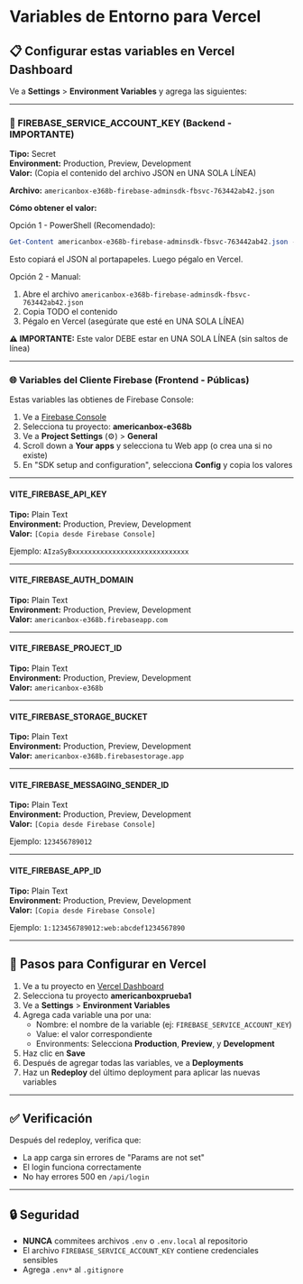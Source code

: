 # Variables de Entorno para Vercel

## 📋 Configurar estas variables en Vercel Dashboard

Ve a **Settings** > **Environment Variables** y agrega las siguientes:

---

### 🔐 FIREBASE_SERVICE_ACCOUNT_KEY (Backend - IMPORTANTE)

**Tipo:** Secret  
**Environment:** Production, Preview, Development  
**Valor:** (Copia el contenido del archivo JSON en UNA SOLA LÍNEA)

**Archivo:** `americanbox-e368b-firebase-adminsdk-fbsvc-763442ab42.json`

**Cómo obtener el valor:**

Opción 1 - PowerShell (Recomendado):
```powershell
Get-Content americanbox-e368b-firebase-adminsdk-fbsvc-763442ab42.json -Raw | Set-Clipboard
```
Esto copiará el JSON al portapapeles. Luego pégalo en Vercel.

Opción 2 - Manual:
1. Abre el archivo `americanbox-e368b-firebase-adminsdk-fbsvc-763442ab42.json`
2. Copia TODO el contenido
3. Pégalo en Vercel (asegúrate que esté en UNA SOLA LÍNEA)

**⚠️ IMPORTANTE:** Este valor DEBE estar en UNA SOLA LÍNEA (sin saltos de línea)

---

### 🌐 Variables del Cliente Firebase (Frontend - Públicas)

Estas variables las obtienes de Firebase Console:
1. Ve a [Firebase Console](https://console.firebase.google.com/)
2. Selecciona tu proyecto: **americanbox-e368b**
3. Ve a **Project Settings** (⚙️) > **General**
4. Scroll down a **Your apps** y selecciona tu Web app (o crea una si no existe)
5. En "SDK setup and configuration", selecciona **Config** y copia los valores

---

#### VITE_FIREBASE_API_KEY
**Tipo:** Plain Text  
**Environment:** Production, Preview, Development  
**Valor:** `[Copia desde Firebase Console]`

Ejemplo: `AIzaSyBxxxxxxxxxxxxxxxxxxxxxxxxxxxxx`

---

#### VITE_FIREBASE_AUTH_DOMAIN
**Tipo:** Plain Text  
**Environment:** Production, Preview, Development  
**Valor:** `americanbox-e368b.firebaseapp.com`

---

#### VITE_FIREBASE_PROJECT_ID
**Tipo:** Plain Text  
**Environment:** Production, Preview, Development  
**Valor:** `americanbox-e368b`

---

#### VITE_FIREBASE_STORAGE_BUCKET
**Tipo:** Plain Text  
**Environment:** Production, Preview, Development  
**Valor:** `americanbox-e368b.firebasestorage.app`

---

#### VITE_FIREBASE_MESSAGING_SENDER_ID
**Tipo:** Plain Text  
**Environment:** Production, Preview, Development  
**Valor:** `[Copia desde Firebase Console]`

Ejemplo: `123456789012`

---

#### VITE_FIREBASE_APP_ID
**Tipo:** Plain Text  
**Environment:** Production, Preview, Development  
**Valor:** `[Copia desde Firebase Console]`

Ejemplo: `1:123456789012:web:abcdef1234567890`

---

## 🚀 Pasos para Configurar en Vercel

1. Ve a tu proyecto en [Vercel Dashboard](https://vercel.com/dashboard)
2. Selecciona tu proyecto **americanboxprueba1**
3. Ve a **Settings** > **Environment Variables**
4. Agrega cada variable una por una:
   - Nombre: el nombre de la variable (ej: `FIREBASE_SERVICE_ACCOUNT_KEY`)
   - Value: el valor correspondiente
   - Environments: Selecciona **Production**, **Preview**, y **Development**
5. Haz clic en **Save**
6. Después de agregar todas las variables, ve a **Deployments**
7. Haz un **Redeploy** del último deployment para aplicar las nuevas variables

---

## ✅ Verificación

Después del redeploy, verifica que:
- La app carga sin errores de "Params are not set"
- El login funciona correctamente
- No hay errores 500 en `/api/login`

---

## 🔒 Seguridad

- **NUNCA** commitees archivos `.env` o `.env.local` al repositorio
- El archivo `FIREBASE_SERVICE_ACCOUNT_KEY` contiene credenciales sensibles
- Agrega `.env*` al `.gitignore`
